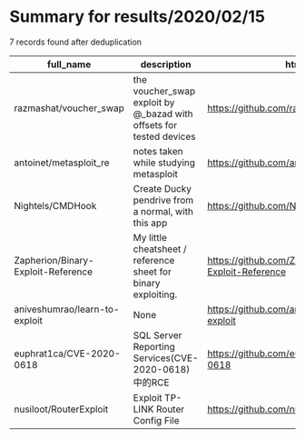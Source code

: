 
# Summary for results/2020/02/15
    
7 records found after deduplication

| full_name | description | html_url | matched_list | matched_count | pushed_at | size | stargazers_count | language | forks_count | vul_ids |
|------------------------------------|---------------------------------------------------------------------|-------------------------------------------------------|----------------------------------|-----------------|---------------------------|--------|--------------------|-------------------|---------------|-------------------|
| razmashat/voucher_swap | the voucher_swap exploit by @_bazad with offsets for tested devices | https://github.com/razmashat/voucher_swap | ['exploit'] | 1 | 2020-02-15 17:06:50+00:00 | 2114 | 47 | C | 12 | [] |
| antoinet/metasploit_re | notes taken while studying metasploit | https://github.com/antoinet/metasploit_re | ['metasploit module OR payload'] | 1 | 2020-02-15 20:32:40+00:00 | 10308 | 1 | Python | 0 | [] |
| Nightels/CMDHook | Create Ducky pendrive from a normal, with this app | https://github.com/Nightels/CMDHook | ['exploit'] | 1 | 2020-02-15 19:40:06+00:00 | 234 | 0 | Visual Basic .NET | 0 | [] |
| Zapherion/Binary-Exploit-Reference | My little cheatsheet / reference sheet for binary exploiting. | https://github.com/Zapherion/Binary-Exploit-Reference | ['exploit'] | 1 | 2020-02-15 16:11:11+00:00 | 3 | 0 | | 0 | [] |
| aniveshumrao/learn-to-exploit | None | https://github.com/aniveshumrao/learn-to-exploit | ['exploit'] | 1 | 2020-02-15 01:44:59+00:00 | 0 | 0 | | 0 | [] |
| euphrat1ca/CVE-2020-0618 | SQL Server Reporting Services(CVE-2020-0618)中的RCE | https://github.com/euphrat1ca/CVE-2020-0618 | ['cve-2', 'rce'] | 2 | 2020-02-15 06:41:54+00:00 | 2 | 195 | nan | 38 | ['CVE-2020-0618'] |
| nusiloot/RouterExploit | Exploit TP-LINK Router Config File | https://github.com/nusiloot/RouterExploit | ['exploit'] | 1 | 2020-02-15 15:19:56+00:00 | 1029 | 0 | | 0 | [] |
